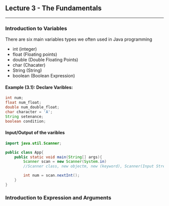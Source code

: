 ## Lecture 3 - The Fundamentals
___
### Introduction to Variables
There are six main variables types we often used in Java programming
- int (integer)
- float (Floating points)
- double (Double Floating Points)
- char (Chacater)
- String (String)
- boolean (Boolean Expression)

#### Example (3.1): Declare Varibles:
```Java
int num;
float num_float;
double num_double_float;
char character = 'A';
String setenance;
boolean condition;
```

#### Input/Output of the varibles
```Java
import java.util.Scanner;

public class App{
    public static void main(String[] args){
        Scanner scan = new Scanner(System.in)
        //Scanner class, new objectm, new (keyword), Scanner(Input Stream)

        int num = scan.nextInt();
    }
}
```

### Introduction to Expression and Arguments
